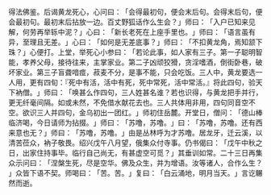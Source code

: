 得法佛鉴。后谒黄龙死心，心问曰：​「会得最初句，便会末后句。会得末后句，便会最初句。最初末后拈放一边。百丈野狐话作么生会？​」师曰：​「入户已知来见解，何劳再举轹中泥？​」心曰：​「新长老死在上座手里也。​」师曰：​「语言虽有异，至理且无差。​」心曰：​「如何是无差底事？​」师曰：​「不扣黄龙角，焉知颔下珠？​」心便打。上堂，举死心小参曰：​「若论此事，如人家有三子。第一子聪明智能，孝养父母，接待往来，主掌家业。第二子凶顽狡猾，贪淫嗜酒，倒街卧巷，破坏家业。第三子盲聋喑痖，菽麦不分，是事不能，只会吃饭。三人中，黄龙要选一人用，更有四旬：『死中有活，活中有死，死中常死，活中常活。』将此四句，验天下衲僧。​」师曰：​「唤甚么作四句，三人姓甚名谁？若也识得，与黄龙把手并行，更无纤毫间隔。如或未然，不免借水献花去也。三人共体用非用，四句同音空不空。欲识三人并四句，金乌初出一团红。​」师初住岳麓。开堂日，僧问：​「德山棒临济喝，今日请师为拈掇。​」师曰：​「苏噜，苏噜。​」曰：​「苏噜，苏噜。还有西来意也无？​」师曰：​「苏噜，苏噜。​」由是丛林呼为才苏噜。居龙牙，迁云溪，以清苦莅众，衲子敬畏。绍兴戊午八月望，俄集众付寺事。仍书偈曰：​「戊午中秋之日，出家住持事毕。临行自己尚无，有甚虚空可觅？​」其垂训如常。二十三日再集众示问曰：​「涅槃生死，尽是空华。佛及众生，并为增语。汝等诸人，合作么生？​」众皆下语不契。师喝曰：​「苦。苦。​」复曰：​「白云涌地，明月当天。​」言讫冁然而逝。